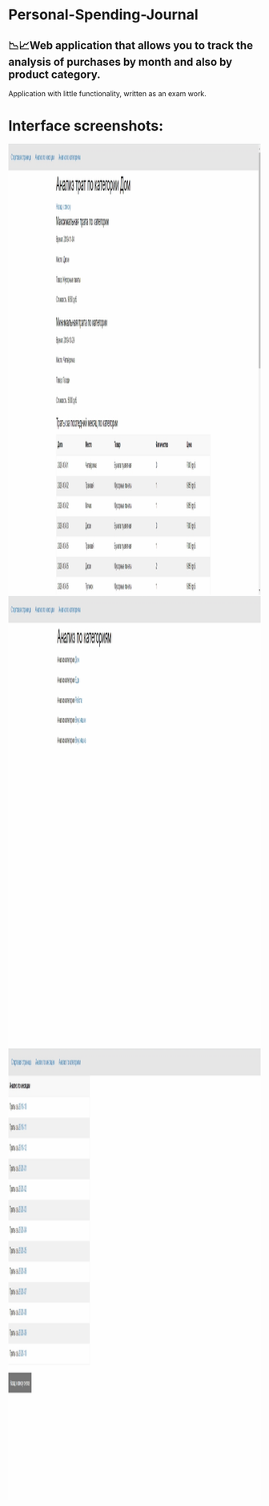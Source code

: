 # Personal-Spending-Journal
📉📈Web application that allows you to track the analysis of purchases by month and also by product category.
--- 
Application with little functionality, written as an exam work.

# Interface screenshots:
<img src="https://github.com/Andrew-Garanin/Personal-Spending-Journal/blob/master/screenshots/Screenshot_1.jpg" width="1000" height="900"/>
<img src="https://github.com/Andrew-Garanin/Personal-Spending-Journal/blob/master/screenshots/Screenshot_2.jpg" width="1000" height="900"/>
<img src="https://github.com/Andrew-Garanin/Personal-Spending-Journal/blob/master/screenshots/Screenshot_3.jpg" width="1000" height="900"/>
